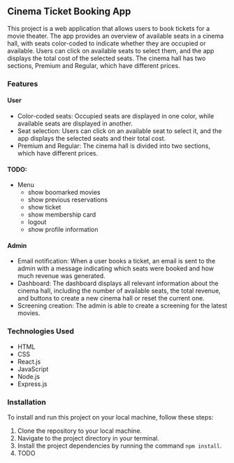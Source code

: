 ## Cinema Ticket Booking App

This project is a web application that allows users to book tickets for a movie theater. The app provides an overview of available seats in a cinema hall, with seats color-coded to indicate whether they are occupied or available. Users can click on available seats to select them, and the app displays the total cost of the selected seats. The cinema hall has two sections, Premium and Regular, which have different prices.

### Features

#### User

- Color-coded seats: Occupied seats are displayed in one color, while available seats are displayed in another.
- Seat selection: Users can click on an available seat to select it, and the app displays the selected seats and their total cost.
- Premium and Regular: The cinema hall is divided into two sections, which have different prices.

#### TODO:

- Menu
  - show boomarked movies
  - show previous reservations
  - show ticket
  - show membership card
  - logout
  - show profile information

#### Admin

- Email notification: When a user books a ticket, an email is sent to the admin with a message indicating which seats were booked and how much revenue was generated.
- Dashboard: The dashboard displays all relevant information about the cinema hall, including the number of available seats, the total revenue, and buttons to create a new cinema hall or reset the current one.
- Screening creation: The admin is able to create a screening for the latest movies.

### Technologies Used

- HTML
- CSS
- React.js
- JavaScript
- Node.js
- Express.js

### Installation

To install and run this project on your local machine, follow these steps:

1. Clone the repository to your local machine.
2. Navigate to the project directory in your terminal.
3. Install the project dependencies by running the command `npm install`.
4. TODO
